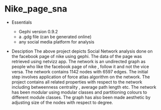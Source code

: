 # Nike_page_sna
- Essentials
  - Gephi version 0.9.2
  - a .gdg file (can be generated online)
  - any social media platform for analysis
  
- Desciption
The above project depicts Social Network analysis done on the facebook page of nike using gephi. 
The data of the page was retrieved using netvizz app. The network is an undirected graph as people 
who like the facebook page of nike , follow it and not the vice versa. The network contains 1142 
nodes with 6597 edges. The initial step involves application of force atlas algorithm on the network. 
The project contains all related properties with respect to the network including betweenness 
centrality , average path length etc. The network has been modular using modular classes and partitioning 
colours to different module classes. The graph has also been made aesthetic by adjusting size of the 
nodes with respect to degree.

